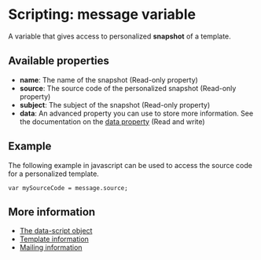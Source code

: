 # Scripting: message variable

A variable that gives access to personalized **snapshot** of a template.

## Available properties

* **name**: The name of the snapshot (Read-only property)
* **source**: The source code of the personalized snapshot (Read-only property)
* **subject**: The subject of the snapshot (Read-only property)
* **data**: An advanced property you can use to store more information. See 
the documentation on the [data property](./followups-scripting-data) (Read and write)

## Example

The following example in javascript can be used to access the source code for a personalized template.
    
    var mySourceCode = message.source;

## More information

* [The data-script object](./followups-scripting)
* [Template information](./followups-scripting-template)
* [Mailing information](./followups-scripting-mailing)
